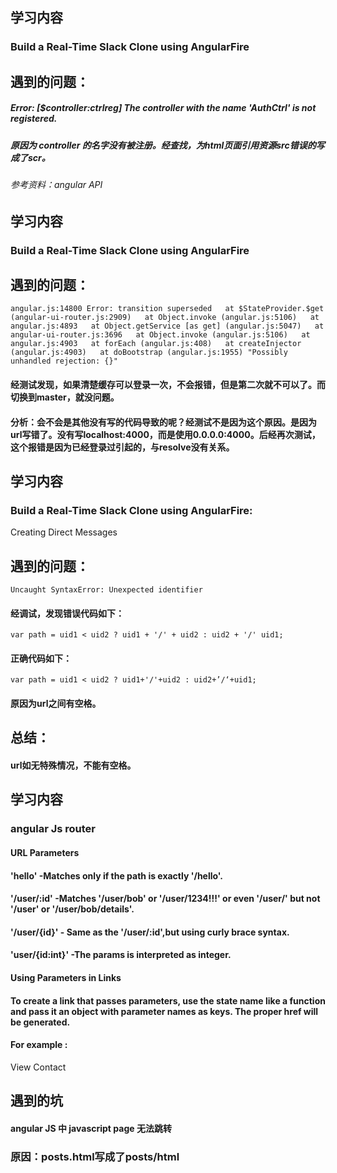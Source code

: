 

<!-- 2018-3-20 -->
## 学习内容
### Build a Real-Time Slack Clone using AngularFire
## 遇到的问题：
##### Error: [$controller:ctrlreg] The controller with the name 'AuthCtrl' is not registered.
##### 原因为 controller 的名字没有被注册。经查找，为html页面引用资源src错误的写成了scr。

###### 参考资料：angular API
<!-- 2018-3-20 -->

<!-- 2018-3-21 -->
## 学习内容
### Build a Real-Time Slack Clone using AngularFire
## 遇到的问题：
`angular.js:14800 Error: transition superseded  
    at $StateProvider.$get (angular-ui-router.js:2909)  
    at Object.invoke (angular.js:5106)  
    at angular.js:4893  
    at Object.getService [as get] (angular.js:5047)  
    at angular-ui-router.js:3696  
    at Object.invoke (angular.js:5106)  
    at angular.js:4903  
    at forEach (angular.js:408)  
    at createInjector (angular.js:4903)  
    at doBootstrap (angular.js:1955) "Possibly unhandled rejection: {}"`
#### 经测试发现，如果清楚缓存可以登录一次，不会报错，但是第二次就不可以了。而切换到master，就没问题。
#### 分析：会不会是其他没有写的代码导致的呢？经测试不是因为这个原因。是因为url写错了。没有写localhost:4000，而是使用0.0.0.0:4000。后经再次测试，这个报错是因为已经登录过引起的，与resolve没有关系。
<!-- 2018-3-21 -->

<!-- 2018-3-22 -->
## 学习内容
### Build a Real-Time Slack Clone using AngularFire:
Creating Direct Messages
## 遇到的问题：
`Uncaught SyntaxError: Unexpected identifier`
#### 经调试，发现错误代码如下：
`var path = uid1 < uid2 ? uid1 + '/' + uid2 : uid2 + '/' uid1;`
#### 正确代码如下：
`var path = uid1 < uid2 ? uid1+'/'+uid2 : uid2+’/‘+uid1;`
#### 原因为url之间有空格。

## 总结：
#### url如无特殊情况，不能有空格。
<!-- 2018-3-22 -->


<!-- 2018-4-23 -->
## 学习内容

### angular Js router
#### URL Parameters
#### 'hello' -Matches only if the path is exactly '/hello'.
#### '/user/:id' -Matches '/user/bob' or '/user/1234!!!' or even '/user/' but not '/user' or '/user/bob/details'.
#### '/user/{id}' - Same as the '/user/:id',but using curly brace syntax.
#### 'user/{id:int}' -The params is interpreted as integer.

#### Using Parameters in Links
#### To create a link that passes parameters, use the state name like a function and pass it an object with parameter names as keys. The proper href will be generated.
#### For example :
<a ui-sref="contacts.detail({contactId: id})">View Contact</a>


## 遇到的坑
#### angular JS 中 javascript page 无法跳转
### 原因：posts.html写成了posts/html
<!-- 2018-4-23 -->
